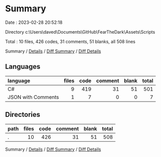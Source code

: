 # Summary

Date : 2023-02-28 20:52:18

Directory c:\\Users\\daved\\Documents\\GitHub\\FearTheDark\\Assets\\Scripts

Total : 10 files,  426 codes, 31 comments, 51 blanks, all 508 lines

Summary / [Details](details.md) / [Diff Summary](diff.md) / [Diff Details](diff-details.md)

## Languages
| language | files | code | comment | blank | total |
| :--- | ---: | ---: | ---: | ---: | ---: |
| C# | 9 | 419 | 31 | 51 | 501 |
| JSON with Comments | 1 | 7 | 0 | 0 | 7 |

## Directories
| path | files | code | comment | blank | total |
| :--- | ---: | ---: | ---: | ---: | ---: |
| . | 10 | 426 | 31 | 51 | 508 |

Summary / [Details](details.md) / [Diff Summary](diff.md) / [Diff Details](diff-details.md)